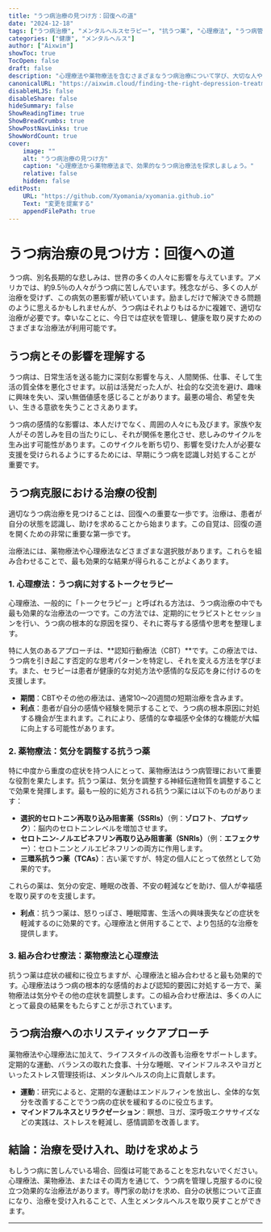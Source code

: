 ```yaml
---
title: "うつ病治療の見つけ方：回復への道"
date: "2024-12-18"
tags: ["うつ病治療", "メンタルヘルスセラピー", "抗うつ薬", "心理療法", "うつ病管理"]
categories: ["健康", "メンタルヘルス"]
author: ["Aixwim"]
showToc: true
TocOpen: false
draft: false
description: "心理療法や薬物療法を含むさまざまなうつ病治療について学び、大切な人や自分自身がうつ病を克服し、管理する手助けをしましょう。"
canonicalURL: "https://aixwim.cloud/finding-the-right-depression-treatment"
disableHLJS: false
disableShare: false
hideSummary: false
ShowReadingTime: true
ShowBreadCrumbs: true
ShowPostNavLinks: true
ShowWordCount: true
cover:
    image: ""
    alt: "うつ病治療の見つけ方"
    caption: "心理療法から薬物療法まで、効果的なうつ病治療法を探求しましょう。"
    relative: false
    hidden: false
editPost:
    URL: "https://github.com/Xyomania/xyomania.github.io"
    Text: "変更を提案する"
    appendFilePath: true
---
```


# うつ病治療の見つけ方：回復への道

うつ病、別名長期的な悲しみは、世界の多くの人々に影響を与えています。アメリカでは、約9.5％の人々がうつ病に苦しんでいます。残念ながら、多くの人が治療を受けず、この病気の悪影響が続いています。励ましだけで解決できる問題のように思えるかもしれませんが、うつ病はそれよりもはるかに複雑で、適切な治療が必要です。幸いなことに、今日では症状を管理し、健康を取り戻すためのさまざまな治療法が利用可能です。

## うつ病とその影響を理解する

うつ病は、日常生活を送る能力に深刻な影響を与え、人間関係、仕事、そして生活の質全体を悪化させます。以前は活発だった人が、社会的な交流を避け、趣味に興味を失い、深い無価値感を感じることがあります。最悪の場合、希望を失い、生きる意欲を失うことさえあります。

うつ病の感情的な影響は、本人だけでなく、周囲の人々にも及びます。家族や友人がその苦しみを目の当たりにし、それが関係を悪化させ、悲しみのサイクルを生み出す可能性があります。このサイクルを断ち切り、影響を受けた人が必要な支援を受けられるようにするためには、早期にうつ病を認識し対処することが重要です。

## うつ病克服における治療の役割

適切なうつ病治療を見つけることは、回復への重要な一歩です。治療は、患者が自分の状態を認識し、助けを求めることから始まります。この自覚は、回復の道を開くための非常に重要な第一歩です。

治療法には、薬物療法や心理療法などさまざまな選択肢があります。これらを組み合わせることで、最も効果的な結果が得られることがよくあります。

### 1. **心理療法：うつ病に対するトークセラピー**

心理療法、一般的に「トークセラピー」と呼ばれる方法は、うつ病治療の中でも最も効果的な治療法の一つです。この方法では、定期的にセラピストとセッションを行い、うつ病の根本的な原因を探り、それに寄与する感情や思考を整理します。

特に人気のあるアプローチは、**認知行動療法（CBT）**です。この療法では、うつ病を引き起こす否定的な思考パターンを特定し、それを変える方法を学びます。また、セラピーは患者が健康的な対処方法や感情的な反応を身に付けるのを支援します。

- **期間**：CBTやその他の療法は、通常10〜20週間の短期治療を含みます。
- **利点**：患者が自分の感情や経験を開示することで、うつ病の根本原因に対処する機会が生まれます。これにより、感情的な幸福感や全体的な機能が大幅に向上する可能性があります。

### 2. **薬物療法：気分を調整する抗うつ薬**

特に中度から重度の症状を持つ人にとって、薬物療法はうつ病管理において重要な役割を果たします。抗うつ薬は、気分を調整する神経伝達物質を調整することで効果を発揮します。最も一般的に処方される抗うつ薬には以下のものがあります：

- **選択的セロトニン再取り込み阻害薬（SSRIs）**（例：**ゾロフト**、**プロザック**）：脳内のセロトニンレベルを増加させます。
- **セロトニン-ノルエピネフリン再取り込み阻害薬（SNRIs）**（例：**エフェクサー**）：セロトニンとノルエピネフリンの両方に作用します。
- **三環系抗うつ薬（TCAs）**：古い薬ですが、特定の個人にとって依然として効果的です。

これらの薬は、気分の安定、睡眠の改善、不安の軽減などを助け、個人が幸福感を取り戻すのを支援します。

- **利点**：抗うつ薬は、怒りっぽさ、睡眠障害、生活への興味喪失などの症状を軽減するのに効果的です。心理療法と併用することで、より包括的な治療を提供します。

### 3. **組み合わせ療法：薬物療法と心理療法**

抗うつ薬は症状の緩和に役立ちますが、心理療法と組み合わせると最も効果的です。心理療法はうつ病の根本的な感情的および認知的要因に対処する一方で、薬物療法は気分やその他の症状を調整します。この組み合わせ療法は、多くの人にとって最良の結果をもたらすことが示されています。

## うつ病治療へのホリスティックアプローチ

薬物療法や心理療法に加えて、ライフスタイルの改善も治療をサポートします。定期的な運動、バランスの取れた食事、十分な睡眠、マインドフルネスやヨガといったストレス管理技術は、メンタルヘルスの向上に貢献します。

- **運動**：研究によると、定期的な運動はエンドルフィンを放出し、全体的な気分を改善することでうつ病の症状を緩和するのに役立ちます。
- **マインドフルネスとリラクゼーション**：瞑想、ヨガ、深呼吸エクササイズなどの実践は、ストレスを軽減し、感情調節を改善します。

## 結論：治療を受け入れ、助けを求めよう

もしうつ病に苦しんでいる場合、回復は可能であることを忘れないでください。心理療法、薬物療法、またはその両方を通じて、うつ病を管理し克服するのに役立つ効果的な治療法があります。専門家の助けを求め、自分の状態について正直になり、治療を受け入れることで、人生とメンタルヘルスを取り戻すことができます。

---
